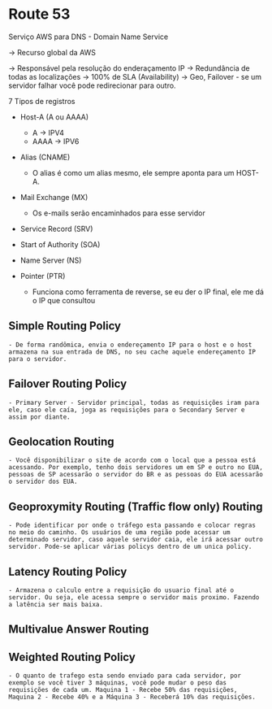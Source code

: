 # Route 53
Serviço AWS para DNS - Domain Name Service

-> Recurso global da AWS

-> Responsável pela resolução do enderaçamento IP
-> Redundância de todas as localizações
-> 100% de SLA (Availability)
-> Geo, Failover - se um servidor falhar você pode redirecionar para outro.

7 Tipos de registros
- Host-A (A ou AAAA)
    - A -> IPV4
    - AAAA -> IPV6

- Alias (CNAME)
    - O alias é como um alias mesmo, ele sempre aponta para um HOST-A.

- Mail Exchange (MX) 
    - Os e-mails serão encaminhados para esse servidor

- Service Record (SRV)

- Start of Authority (SOA)

- Name Server (NS)

- Pointer (PTR)
    - Funciona como ferramenta de reverse, se eu der o IP final, ele me dá o IP que consultou

## Simple Routing Policy
    - De forma randômica, envia o endereçamento IP para o host e o host armazena na sua entrada de DNS, no seu cache aquele endereçamento IP para o servidor. 

## Failover Routing Policy
    - Primary Server - Servidor principal, todas as requisições iram para ele, caso ele caía, joga as requisições para o Secondary Server e assim por diante.

## Geolocation Routing
    - Você disponibilizar o site de acordo com o local que a pessoa está acessando. Por exemplo, tenho dois servidores um em SP e outro no EUA, pessoas de SP acessarão o servidor do BR e as pessoas do EUA acessarão o servidor dos EUA.

## Geoproxymity Routing (Traffic flow only) Routing
    - Pode identificar por onde o tráfego esta passando e colocar regras no meio do caminho. Os usuários de uma região pode acessar um determinado servidor, caso aquele servidor caia, ele irá acessar outro servidor. Pode-se aplicar várias policys dentro de um unica policy.

## Latency Routing Policy
    - Armazena o calculo entre a requisição do usuario final até o servidor. Ou seja, ele acessa sempre o servidor mais proximo. Fazendo a latência ser mais baixa.

## Multivalue Answer Routing

## Weighted Routing Policy
    - O quanto de trafego esta sendo enviado para cada servidor, por exemplo se você tiver 3 máquinas, você pode mudar o peso das requisições de cada um. Maquina 1 - Recebe 50% das requisições, Maquina 2 - Recebe 40% e a Máquina 3 - Receberá 10% das requisições.